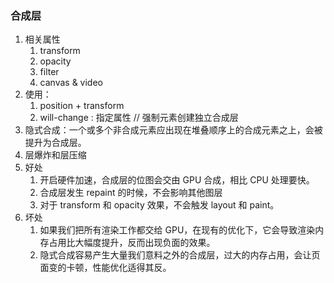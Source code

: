 ### 合成层

1. 相关属性
   1. transform
   2. opacity
   3. filter
   4. canvas & video
2. 使用：
   1. position + transform
   2. will-change : 指定属性 // 强制元素创建独立合成层
3. 隐式合成：一个或多个非合成元素应出现在堆叠顺序上的合成元素之上，会被提升为合成层。
4. 层爆炸和层压缩
5. 好处
   1. 开启硬件加速，合成层的位图会交由 GPU 合成，相比 CPU 处理要快。
   2. 合成层发生 repaint 的时候，不会影响其他图层
   3. 对于 transform 和 opacity 效果，不会触发 layout 和 paint。
6. 坏处
   1. 如果我们把所有渲染工作都交给 GPU，在现有的优化下，它会导致渲染内存占用比大幅度提升，反而出现负面的效果。
   2. 隐式合成容易产生大量我们意料之外的合成层，过大的内存占用，会让页面变的卡顿，性能优化适得其反。
